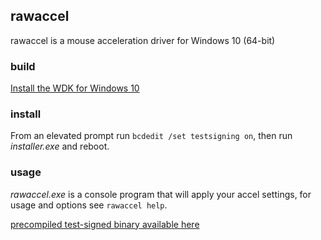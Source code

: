 ## rawaccel
rawaccel is a mouse acceleration driver for Windows 10 (64-bit)

### build
[Install the WDK for Windows 10](https://docs.microsoft.com/en-us/windows-hardware/drivers/download-the-wdk)

### install
From an elevated prompt run `bcdedit /set testsigning on`, then run *installer.exe* and reboot.

### usage
*rawaccel.exe* is a console program that will apply your accel settings, for usage and options see `rawaccel help`.

[precompiled test-signed binary available here](https://github.com/a1xd/rawaccel/releases)

